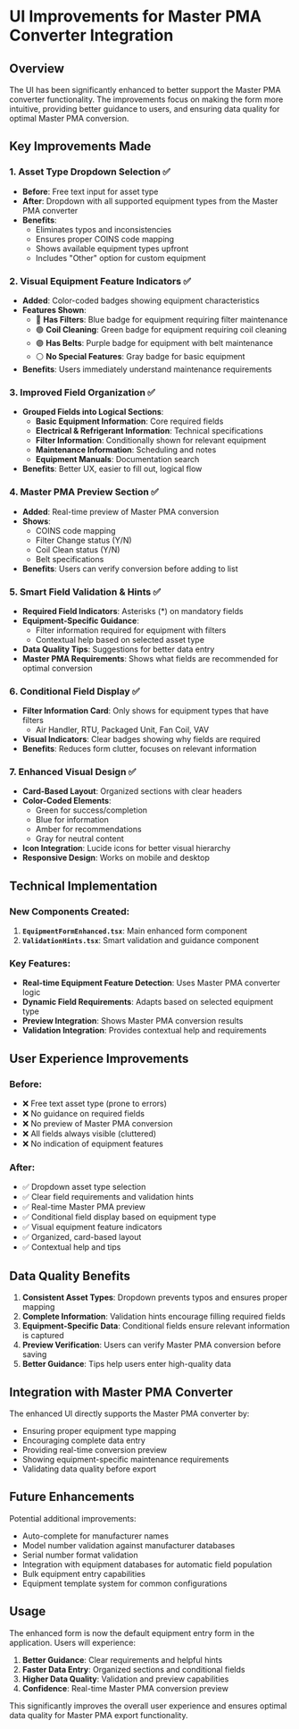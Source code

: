 # UI Improvements for Master PMA Converter Integration

## Overview
The UI has been significantly enhanced to better support the Master PMA converter functionality. The improvements focus on making the form more intuitive, providing better guidance to users, and ensuring data quality for optimal Master PMA conversion.

## Key Improvements Made

### 1. **Asset Type Dropdown Selection** ✅
- **Before**: Free text input for asset type
- **After**: Dropdown with all supported equipment types from the Master PMA converter
- **Benefits**: 
  - Eliminates typos and inconsistencies
  - Ensures proper COINS code mapping
  - Shows available equipment types upfront
  - Includes "Other" option for custom equipment

### 2. **Visual Equipment Feature Indicators** ✅
- **Added**: Color-coded badges showing equipment characteristics
- **Features Shown**:
  - 🔵 **Has Filters**: Blue badge for equipment requiring filter maintenance
  - 🟢 **Coil Cleaning**: Green badge for equipment requiring coil cleaning
  - 🟣 **Has Belts**: Purple badge for equipment with belt maintenance
  - ⚪ **No Special Features**: Gray badge for basic equipment
- **Benefits**: Users immediately understand maintenance requirements

### 3. **Improved Field Organization** ✅
- **Grouped Fields into Logical Sections**:
  - **Basic Equipment Information**: Core required fields
  - **Electrical & Refrigerant Information**: Technical specifications
  - **Filter Information**: Conditionally shown for relevant equipment
  - **Maintenance Information**: Scheduling and notes
  - **Equipment Manuals**: Documentation search
- **Benefits**: Better UX, easier to fill out, logical flow

### 4. **Master PMA Preview Section** ✅
- **Added**: Real-time preview of Master PMA conversion
- **Shows**:
  - COINS code mapping
  - Filter Change status (Y/N)
  - Coil Clean status (Y/N)
  - Belt specifications
- **Benefits**: Users can verify conversion before adding to list

### 5. **Smart Field Validation & Hints** ✅
- **Required Field Indicators**: Asterisks (*) on mandatory fields
- **Equipment-Specific Guidance**: 
  - Filter information required for equipment with filters
  - Contextual help based on selected asset type
- **Data Quality Tips**: Suggestions for better data entry
- **Master PMA Requirements**: Shows what fields are recommended for optimal conversion

### 6. **Conditional Field Display** ✅
- **Filter Information Card**: Only shows for equipment types that have filters
  - Air Handler, RTU, Packaged Unit, Fan Coil, VAV
- **Visual Indicators**: Clear badges showing why fields are required
- **Benefits**: Reduces form clutter, focuses on relevant information

### 7. **Enhanced Visual Design** ✅
- **Card-Based Layout**: Organized sections with clear headers
- **Color-Coded Elements**: 
  - Green for success/completion
  - Blue for information
  - Amber for recommendations
  - Gray for neutral content
- **Icon Integration**: Lucide icons for better visual hierarchy
- **Responsive Design**: Works on mobile and desktop

## Technical Implementation

### New Components Created:
1. **`EquipmentFormEnhanced.tsx`**: Main enhanced form component
2. **`ValidationHints.tsx`**: Smart validation and guidance component

### Key Features:
- **Real-time Equipment Feature Detection**: Uses Master PMA converter logic
- **Dynamic Field Requirements**: Adapts based on selected equipment type
- **Preview Integration**: Shows Master PMA conversion results
- **Validation Integration**: Provides contextual help and requirements

## User Experience Improvements

### Before:
- ❌ Free text asset type (prone to errors)
- ❌ No guidance on required fields
- ❌ No preview of Master PMA conversion
- ❌ All fields always visible (cluttered)
- ❌ No indication of equipment features

### After:
- ✅ Dropdown asset type selection
- ✅ Clear field requirements and validation hints
- ✅ Real-time Master PMA preview
- ✅ Conditional field display based on equipment type
- ✅ Visual equipment feature indicators
- ✅ Organized, card-based layout
- ✅ Contextual help and tips

## Data Quality Benefits

1. **Consistent Asset Types**: Dropdown prevents typos and ensures proper mapping
2. **Complete Information**: Validation hints encourage filling required fields
3. **Equipment-Specific Data**: Conditional fields ensure relevant information is captured
4. **Preview Verification**: Users can verify Master PMA conversion before saving
5. **Better Guidance**: Tips help users enter high-quality data

## Integration with Master PMA Converter

The enhanced UI directly supports the Master PMA converter by:
- Ensuring proper equipment type mapping
- Encouraging complete data entry
- Providing real-time conversion preview
- Showing equipment-specific maintenance requirements
- Validating data quality before export

## Future Enhancements

Potential additional improvements:
- Auto-complete for manufacturer names
- Model number validation against manufacturer databases
- Serial number format validation
- Integration with equipment databases for automatic field population
- Bulk equipment entry capabilities
- Equipment template system for common configurations

## Usage

The enhanced form is now the default equipment entry form in the application. Users will experience:
1. **Better Guidance**: Clear requirements and helpful hints
2. **Faster Data Entry**: Organized sections and conditional fields
3. **Higher Data Quality**: Validation and preview capabilities
4. **Confidence**: Real-time Master PMA conversion preview

This significantly improves the overall user experience and ensures optimal data quality for Master PMA export functionality.
